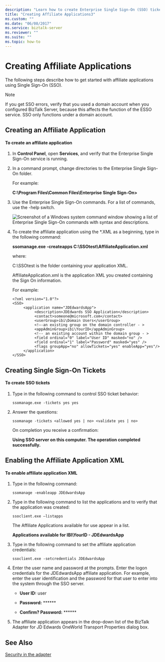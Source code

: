 ```yaml
---
description: "Learn how to create Enterprise Single Sign-On (SSO) tickets and enable affiliate application XML."
title: "Creating Affiliate Applications3"
ms.custom: ""
ms.date: "06/08/2017"
ms.service: biztalk-server
ms.reviewer: ""
ms.suite: ""
ms.topic: how-to
---
```

# Creating Affiliate Applications

The following steps describe how to get started with affiliate applications using Single Sign-On (SSO).  
  
> [!NOTE]
> If you get SSO errors, verify that you used a domain account when you configured BizTalk Server, because this affects the function of the ESSO service. SSO only functions under a domain account.  
  
## Creating an Affiliate Application  
  
#### To create an affiliate application  
  
1.  In **Control Panel**, open **Services**, and verify that the Enterprise Single Sign-On service is running.  
  
2.  In a command prompt, change directories to the Enterprise Single Sign-On folder.  
  
     For example:  
  
     **C:\Program Files\Common Files\Enterprise Single Sign-On>**  
  
3.  Use the Enterprise Single Sign-On commands. For a list of commands, use the -help switch.  
  
     ![Screenshot of a Windows system command window showing a list of Enterprise Single Sign-On commands with syntax and descriptions.](../core/media/siebeladapter-23-sso-commands.gif)  
  
4.  To create the affiliate application using the *.XML as a beginning, type in the following command:  
  
     **ssomanage.exe -createapps C:\SSOtest\AffiliateApplication.xml**  
  
     where:  
  
     C:\SSOtest is the folder containing your application XML.  
  
     AffiliateApplication.xml is the application XML you created containing the Sign On information.  
  
     For example:  
  
    ```  
    <?xml version="1.0"?>  
    <SSO>  
         <application name="JDEdwardsApp">  
              <description>JDEdwards SSO Application</description>  
              <contact>someone@microsoft.com</contact>  
              <userGroup>ibi\Domain Users</userGroup>  
              <!—-an existing group on the domain controller - >   
              <appAdminGroup>ibi\YourID</appAdminGroup>  
              <!-- an existing account within the domain group - >   
              <field ordinal="0" label="User ID" masked="no" />  
              <field ordinal="1" label="Password" masked="yes" />  
              <flags groupApp="no" allowTickets="yes" enableApp="yes"/>  
         </application>  
    </SSO>  
    ```  
  
## Creating Single Sign-On Tickets  
  
#### To create SSO tickets  
  
1.  Type in the following command to control SSO ticket behavior:  
  
     `ssomanage.exe -tickets yes yes`  
  
2.  Answer the questions:  
  
     `ssomanage -tickets <allowed yes | no> <validate yes | no>`  
  
     On completion you receive a confirmation:  
  
     **Using SSO server on this computer. The operation completed successfully.**  
  
## Enabling the Affiliate Application XML  
  
#### To enable affiliate application XML  
  
1.  Type in the following command:  
  
     `ssomanage -enableapp JDEdwardsApp`  
  
2.  Type in the following command to list the applications and to verify that the application was created:  
  
     `ssoclient.exe –listapps`  
  
     The Affiliate Applications available for use appear in a list.  
  
     **Applications available for IBI\YourID - JDEdwardsApp**  
  
3.  Type in the following command to set the affiliate application credentials:  
  
     `ssoclient.exe -setcredentials JDEdwardsApp`  
  
4.  Enter the user name and password at the prompts. Enter the logon credentials for the JDEdwardsApp affiliate application. For example, enter the user identification and the password for that user to enter into the system through the SSO server.  
  
    -   **User ID:** user  
  
    -   **Password:** ******  
  
    -   **Confirm? Password:** ******  
  
5.  The affiliate application appears in the drop-down list of the BizTalk Adapter for JD Edwards OneWorld Transport Properties dialog box.  
  
## See Also  
 [Security in the adapter](../core/security-in-biztalk-adapter-for-jd-edwards-oneworld.md)
